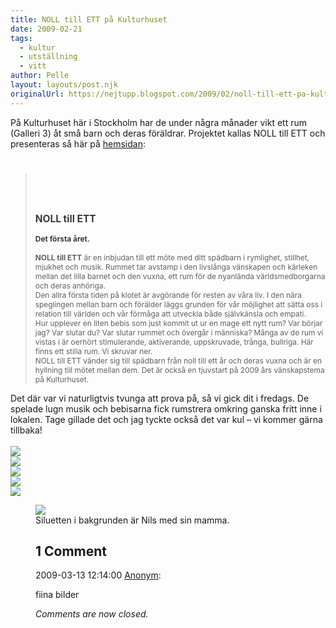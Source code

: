 ```yaml
---
title: NOLL till ETT på Kulturhuset
date: 2009-02-21
tags: 
  - kultur
  - utställning
  - vitt	
author: Pelle
layout: layouts/post.njk
originalUrl: https://nejtupp.blogspot.com/2009/02/noll-till-ett-pa-kulturhuset.html
---
```


På Kulturhuset här i Stockholm har de under några månader vikt ett rum (Galleri 3) åt små barn och deras föräldrar. Projektet kallas NOLL till ETT och presenteras så här på <a href="http://www.kulturhuset.stockholm.se/default.asp?id=3191&domain=http%3A%2F%2Fkulturhuset.stockholm.se%2F&url=default.asp%3Fid%3D26194">hemsidan</a>:<br><h1></h1><blockquote><h1 style="font-weight: bold;"><span style="font-size:130%;"><br></span></h1><span style="font-size:85%;"><strong><span style="color: rgb(56, 56, 56);"><span style="background-color: rgb(255, 255, 255);"><span style="font-size:130%;">NOLL till ETT<br></span><br>Det första året.</span></span></strong><br><br></span><div><span style="font-size:85%;"><strong>NOLL till ETT</strong> är en inbjudan till ett möte med ditt spädbarn i rymlighet, stillhet, mjukhet och musik. Rummet tar avstamp i den livslånga vänskapen och kärleken mellan det lilla barnet och den vuxna, ett rum för de nyanlända världsmedborgarna och deras anhöriga.<span style> </span></span></div> <div><span style="font-size:85%;"> </span></div> <div><span style="font-size:85%;">Den allra första tiden på klotet är avgörande för resten av våra liv. I den nära speglingen mellan barn och förälder läggs grunden för vår möjlighet att sätta oss i relation till världen och vår förmåga att utveckla både självkänsla och empati. </span></div> <div><span style="font-size:85%;"> </span></div> <div><span style="font-size:85%;">Hur upplever en liten bebis som just kommit ut ur en mage ett nytt rum? Var börjar jag? Var slutar du? Var slutar rummet och övergår i människa? Många av de rum vi vistas i är oerhört stimulerande, aktiverande, uppskruvade, trånga, bullriga. Här finns ett stilla rum. Vi skruvar ner. </span></div> <div><span style="font-size:85%;"> </span></div> <div><span style="font-size:85%;">NOLL till ETT vänder sig till spädbarn från noll till ett år och deras vuxna och är en hyllning till mötet mellan dem. Det är också en tjuvstart på 2009 års vänskapstema på Kulturhuset.</span></div></blockquote>Det där var vi naturligtvis tvunga att prova på, så vi gick dit i fredags. De spelade lugn musik och bebisarna fick rumstrera omkring ganska fritt inne i lokalen. Tage gillade det och jag tyckte också det var kul – vi kommer gärna tillbaka!<br><br><img src="../../../../img/_MG_1139_1024pix.jpg"><br><img src="../../../../img/_MG_1152_1024pix.jpg"><br><img src="../../../../img/_MG_1161_1024pix.jpg"><br><img src="../../../../img/_MG_1174_1024pix-2.jpg"><br><img src="../../../../img/_MG_1176_1024pix.jpg"><br><figure>
	<img src="../../../../img/_MG_1188_1024pix.jpg">
	<figcaption>Siluetten i bakgrunden är Nils med sin mamma.</figcaption>

<div class="comments">
	<div class="comments-header"><h2>1 Comment</h2></div>
	<div class="comments-body">
			<div class="comment" id="comment-7134146458833881035">
				<p class="comment-header">
					<date datetime="2009-03-13T12:14:00.000+01:00">2009-03-13 12:14:00</date> 
					<a href="undefined" rel="nofollow">Anonym</a>:
				</p>
				<div class="comment-content"><p>fiina bilder</p></div>
				<div class="comment-footer"></div>
			</div></div>
	<p class="comments-footer"><em>Comments are now closed.</em></p>
</div>